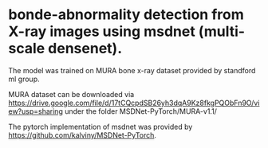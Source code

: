 # bonde-abnormality detection from X-ray images using msdnet (multi-scale densenet).

The model was trained on MURA bone x-ray dataset provided by standford ml group. 

MURA dataset can be downloaded via https://drive.google.com/file/d/17tCQcpdSB26yh3dqA9Kz8fkgPQObFn9O/view?usp=sharing under the folder  MSDNet-PyTorch/MURA-v1.1/

The pytorch implementation of msdnet was provided by https://github.com/kalviny/MSDNet-PyTorch.
